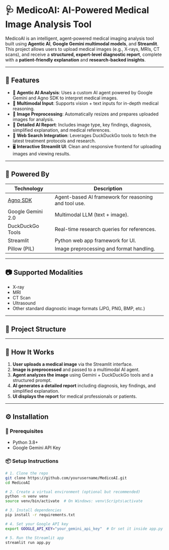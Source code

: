 # 🩺 MedicoAI: AI-Powered Medical Image Analysis Tool

MedicoAI is an intelligent, agent-powered medical imaging analysis tool built using **Agentic AI**, **Google Gemini multimodal models**, and **Streamlit**. This project allows users to upload medical images (e.g., X-rays, MRIs, CT scans), and receive a **structured, expert-level diagnostic report**, complete with a **patient-friendly explanation** and **research-backed insights**.

---

## 🚀 Features

- 🔬 **Agentic AI Analysis**: Uses a custom AI agent powered by Google Gemini and Agno SDK to interpret medical images.
- 🧠 **Multimodal Input**: Supports vision + text inputs for in-depth medical reasoning.
- 📸 **Image Preprocessing**: Automatically resizes and prepares uploaded images for analysis.
- 📄 **Detailed AI Report**: Includes image type, key findings, diagnosis, simplified explanation, and medical references.
- 🔎 **Web Search Integration**: Leverages DuckDuckGo tools to fetch the latest treatment protocols and research.
- 🖥️ **Interactive Streamlit UI**: Clean and responsive frontend for uploading images and viewing results.

---

## 🧠 Powered By

| Technology         | Description                                      |
|--------------------|--------------------------------------------------|
| [Agno SDK](https://pypi.org/project/agno/)       | Agent-based AI framework for reasoning and tool use. |
| Google Gemini 2.0  | Multimodal LLM (text + image).                  |
| DuckDuckGo Tools   | Real-time research queries for references.       |
| Streamlit          | Python web app framework for UI.                |
| Pillow (PIL)       | Image preprocessing and format handling.         |

---

## 📷 Supported Modalities

- X-ray
- MRI
- CT Scan
- Ultrasound
- Other standard diagnostic image formats (JPG, PNG, BMP, etc.)

---

## 📁 Project Structure


---

## 🧪 How It Works

1. **User uploads a medical image** via the Streamlit interface.
2. **Image is preprocessed** and passed to a multimodal AI agent.
3. **Agent analyzes the image** using Gemini + DuckDuckGo tools and a structured prompt.
4. **AI generates a detailed report** including diagnosis, key findings, and simplified explanation.
5. **UI displays the report** for medical professionals or patients.

---

## ⚙️ Installation

### 🔧 Prerequisites
- Python 3.8+
- Google Gemini API Key

### 📦 Setup Instructions

```bash
# 1. Clone the repo
git clone https://github.com/yourusername/MedicoAI.git
cd MedicoAI

# 2. Create a virtual environment (optional but recommended)
python -m venv venv
source venv/bin/activate  # On Windows: venv\Scripts\activate

# 3. Install dependencies
pip install -r requirements.txt

# 4. Set your Google API key
export GOOGLE_API_KEY="your_gemini_api_key"  # Or set it inside app.py

# 5. Run the Streamlit app
streamlit run app.py
